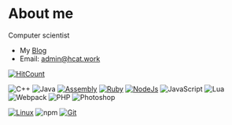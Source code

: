 # About me


<img align="right" src="https://github-readme-stats.vercel.app/api?username=AdminHcat&theme=material-palenight&show_icons=true&hide_title=true&count_private=true&include_all_commits=true" alt=""/>

Computer scientist

- My [Blog](https://blog.hcat.work/)
- Email: [admin@hcat.work](mailto:admin@hcat.work)

[![HitCount](https://hits.dwyl.com/AdminHcat/AdminHcat.svg?style=flat-square&show=unique)](http://hits.dwyl.com/AdminHcat/AdminHcat)

![C++](https://img.shields.io/badge/-cpp-007396?style=flat-square&logo=cplusplus&logoColor=ffffff)
![Java](https://img.shields.io/badge/-Java-007396?style=flat-square&logo=java&logoColor=ffffff)
[![Assembly](https://img.shields.io/badge/-Assembly-3776AB?style=flat-square&logo=Assembly&logoColor=ff0000)]()
[![Ruby](https://img.shields.io/badge/-Ruby-3776AB?style=flat-square&logo=ruby&logoColor=ff0000)](https://www.ruby-lang.org/)
[![NodeJs](https://img.shields.io/badge/-NodeJs-3776AB?style=flat-square&logo=NodeJs&logoColor=ffffff)]()
![JavaScript](https://img.shields.io/badge/JavaScript-F7DF1E?style=flat-square&logo=JavaScript&logoColor=ffffff)
![Lua](https://img.shields.io/badge/Lua-512BD4?style=flat-square&logo=Lua&logoColor=ffffff)
![Webpack](https://img.shields.io/badge/-Webpack-8DD6F9?style=flat-square&logo=webpack&logoColor=ffffff)
![PHP](https://img.shields.io/badge/-PHP-8DD6F9?style=flat-square&logo=PHP&logoColor=ffffff)
![Photoshop](https://img.shields.io/badge/-PS-8DD6F9?style=flat-square&logo=adobephotoshop&logoColor=ffffff)

[![Linux](https://img.shields.io/badge/-Linux-333333?style=flat-square&logo=linux&logoColor=white)](https://www.linuxfoundation.org/)
![npm](https://img.shields.io/badge/-NPM-CB3837?style=flat-square&logo=npm&logoColor=white)
[![Git](https://img.shields.io/badge/-Git-f05032?style=flat-square&logo=git&logoColor=white)](https://git-scm.com/)

<!-- BLOG-POST-LIST:START -->

<!-- BLOG-POST-LIST:END -->
